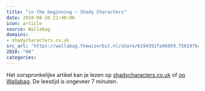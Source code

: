```yaml
---
title: "in the beginning – Shady Characters"
date: 2018-08-26 22:40:06
icon: article
source: Wallabag
domains:
- shadycharacters.co.uk
src_url: "https://wallabag.thewiserbit.nl/share/6194391fa96959.75819764"
2018: "08"
categories:
---
```

Het oorspronkelijke artikel kan je lezen op [shadycharacters.co.uk](https://shadycharacters.co.uk/2018/08/emoji-part-1-in-the-beginning/) of [op Wallabag](https://wallabag.thewiserbit.nl/share/6194391fa96959.75819764). De leestijd is ongeveer 7 minuten.